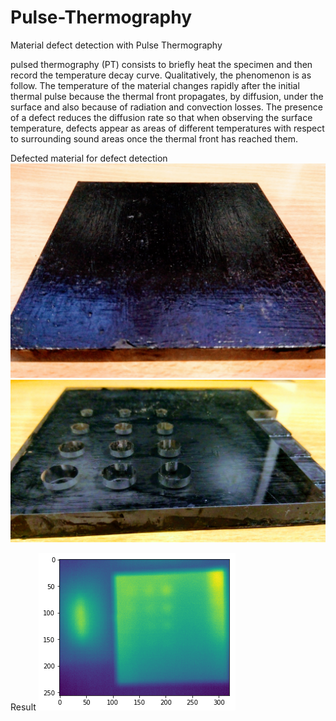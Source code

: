 # Pulse-Thermography
Material defect detection with Pulse Thermography

pulsed thermography (PT) consists to briefly heat the specimen and then record the
temperature decay curve. Qualitatively, the phenomenon is as follow. The temperature of the
material changes rapidly after the initial thermal pulse because the thermal front propagates, by
diffusion, under the surface and also because of radiation and convection losses. The presence of
a defect reduces the diffusion rate so that when observing the surface temperature, defects appear
as areas of different temperatures with respect to surrounding sound areas once the thermal front
has reached them.

Defected material for defect detection
![alt text](IMG_20171229_104648~2.jpg)
![alt text](IMG_20171229_104743~2.jpg)

Result
![alt text](fig2.png)
